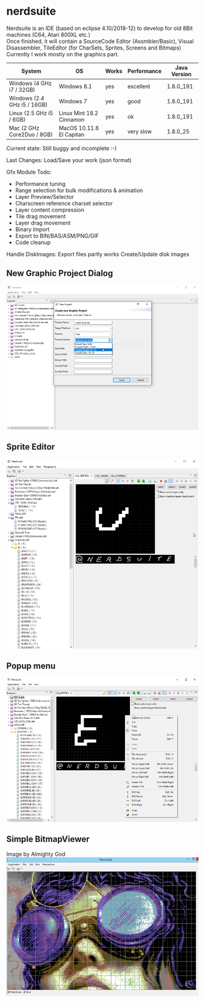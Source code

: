 # nerdsuite
Nerdsuite is an IDE (based on eclipse 4.10/2018-12) to develop for old 8Bit machines (C64, Atari 800XL etc.)  
Once finished, it will contain a SourceCode Editor (Assmbler/Basic), Visual Disassembler, TileEditor (for CharSets, Sprites, Screens and Bitmaps)  
Currently I work mostly on the graphics part.  

| System | OS | Works | Performance | Java Version
| -- | -- | -- | -- | -- |
| Windows (4 GHz i7 / 32GB) | Windows 8.1 | yes | excellent| 1.8.0_191
| Windows (2.4 GHz i5 / 16GB) | Windows 7 | yes | good| 1.8.0_191
| Linux (2.5 GHz i5 / 6GB) | Linux Mint 18.2 Cinnamon | yes | ok | 1.8.0_191
| Mac (2 GHz Core2Duo / 8GB) | MacOS 10.11.6 El Capitan | yes | very slow | 1.8.0_25

Current state: Still buggy and incomplete :-)

Last Changes:
Load/Save your work (json format)

Gfx Module Todo:
- Performance tuning
- Range selection for bulk modifications & animation
- Layer Preview/Selector
- Charscreen reference charset selector
- Layer content compression
- Tile drag movement
- Layer drag movement
- Binary Import
- Export to BIN/BAS/ASM/PNG/GIF
- Code cleanup

Handle DiskImages:
Export files partly works
Create/Update disk images


## New Graphic Project Dialog
![screenshot1](https://github.com/guidobonerz/nerdsuite/blob/develop/docs/ns_screen1.png)
## Sprite Editor
![screenshot2](https://github.com/guidobonerz/nerdsuite/blob/develop/docs/ns_screen2.png)
## Popup menu
![screenshot3](https://github.com/guidobonerz/nerdsuite/blob/develop/docs/ns_screen3.png)
## Simple BitmapViewer
Image by Almighty God
![screenshot11](https://github.com/guidobonerz/nerdsuite/blob/develop/docs/koala.png)

